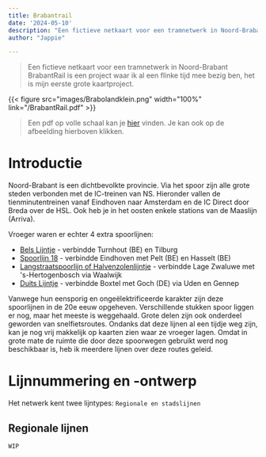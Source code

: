 ```yaml
---
title: Brabantrail 
date: '2024-05-10'
description: "Een fictieve netkaart voor een tramnetwerk in Noord-Brabant"
author: "Jappie"

---
```


> Een fictieve netkaart voor een tramnetwerk in Noord-Brabant <br>
> BrabantRail is een project waar ik al een flinke tijd mee bezig ben, het is mijn eerste grote kaartproject.

{{< figure src="images/Brabolandklein.png" width="100%" link="/BrabantRail.pdf" >}}
> Een pdf op volle schaal kan je [hier](/BrabantRail.pdf) vinden. Je kan ook op de afbeelding hierboven klikken.

# Introductie

Noord-Brabant is een dichtbevolkte provincie. 
Via het spoor zijn alle grote steden verbonden met de IC-treinen van NS. 
Hieronder vallen de tienminutentreinen vanaf Eindhoven naar Amsterdam en de IC Direct door Breda over de HSL.
Ook heb je in het oosten enkele stations van de Maaslijn (Arriva).

Vroeger waren er echter 4 extra spoorlijnen:
- [Bels Lijntje](https://nl.wikipedia.org/wiki/Spoorlijn_29_Aarschot_-_Tilburg) - verbindde Turnhout (BE) en Tilburg
- [Spoorlijn 18](https://nl.wikipedia.org/wiki/Spoorlijn_18_Winterslag_-_Eindhoven) - verbindde Eindhoven met Pelt (BE) en Hasselt (BE)
- [Langstraatspoorlijn of Halvenzolenlijntje](https://nl.wikipedia.org/wiki/Spoorlijn_Lage_Zwaluwe_-_%27s-Hertogenbosch) - verbindde Lage Zwaluwe met 's-Hertogenbosch via Waalwijk
- [Duits Lijntje](https://nl.wikipedia.org/wiki/Spoorlijn_Boxtel_-_Wesel) - verbindde Boxtel met Goch (DE) via Uden en Gennep

Vanwege hun eensporig en ongeëlektrificeerde karakter zijn deze spoorlijnen in de 20e eeuw opgeheven.
Verschillende stukken spoor liggen er nog, maar het meeste is weggehaald.
Grote delen zijn ook onderdeel geworden van snelfietsroutes.
Ondanks dat deze lijnen al een tijdje weg zijn, kan je nog vrij makkelijk op kaarten zien waar ze vroeger lagen.
Omdat in grote mate de ruimte die door deze spoorwegen gebruikt werd nog beschikbaar is, heb ik meerdere lijnen over deze routes geleid.

# Lijnnummering en -ontwerp

Het netwerk kent twee lijntypes: `Regionale en stadslijnen`

## Regionale lijnen

```
WIP
```